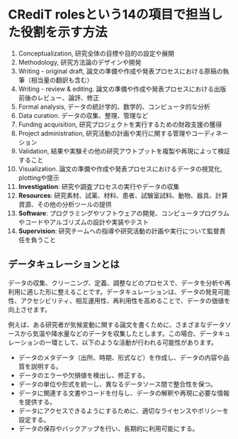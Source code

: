 # CRediT rolesという14の項目で担当した役割を示す方法

1. Conceptualization, 研究全体の目標や目的の設定や展開
2. Methodology, 研究方法論のデザインや開発
3. Writing - original draft, 論文の準備や作成や発表プロセスにおける原稿の執筆（相当量の翻訳も含む）
4. Writing - review & editing. 論文の準備や作成や発表プロセスにおける出版前後のレビュー、論評、修正
5. Formal analysis, データの統計学的、数学的、コンピュータ的な分析
6. Data curation. データの収集、整理、管理など
1. Funding acquisition, 研究プロジェクトを実行するための財政支援の獲得
1. Project administration, 研究活動の計画や実行に関する管理やコーディネーション
1. Validation, 結果や実験その他の研究アウトプットを複製や再現によって検証すること
1. Visualization. 論文の準備や作成や発表プロセスにおけるデータの視覚化, plottingや提示
1. **Investigation**: 研究や調査プロセスの実行やデータの収集
1. **Resources**: 研究素材、試薬、材料、患者、試験室試料、動物、器具、計算資源、その他の分析ツールの提供
1. **Software**: プログラミングやソフトウェアの開発、コンピュータプログラムやコードやアルゴリズムの設計や実装やテスト
1. **Supervision**: 研究チームへの指導や研究活動の計画や実行について監督責任を負うこと


## データキュレーションとは

データの収集、クリーニング、定義、調整などのプロセスで、データを分析や再利用に適した形に整えることです。データキュレーションは、データの発見可能性、アクセシビリティ、相互運用性、再利用性を高めることで、データの価値を向上させます。

例えば、ある研究者が気候変動に関する論文を書くために、さまざまなデータソースから気温や降水量などのデータを収集したとします。この場合、データキュレーションの一環として、以下のような活動が行われる可能性があります。

- データのメタデータ（出所、時期、形式など）を作成し、データの内容や品質を説明する。
- データのエラーや欠損値を検出し、修正する。
- データの単位や形式を統一し、異なるデータソース間で整合性を保つ。
- データに関連する文書やコードを付与し、データの解釈や再現に必要な情報を提供する。
- データにアクセスできるようにするために、適切なライセンスやポリシーを設定する。
- データの保存やバックアップを行い、長期的に利用可能にする。




